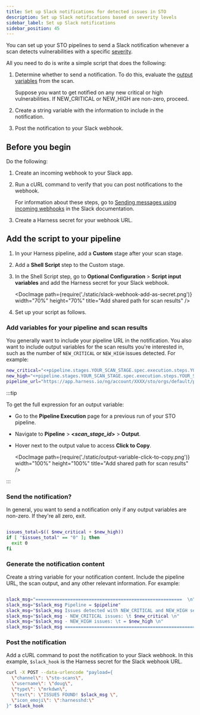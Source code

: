 ```yaml
---
title: Set up Slack notifications for detected issues in STO
description: Set up Slack notifications based on severity levels
sidebar_label: Set up Slack notifications
sidebar_position: 45
---
```


You can set up your STO pipelines to send a Slack notification whenever a scan detects vulnerabilities with a specific [severity](/docs/security-testing-orchestration/get-started/key-concepts/fail-pipelines-by-severity). 

 All you need to do is write a simple script that does the following: 

1. Determine whether to send a notification. To do this, evaluate the [output variables](/docs/security-testing-orchestration/get-started/key-concepts/output-variables) from the scan.

   Suppose you want to get notified on any new critical or high vulnerabilities. If NEW_CRITICAL or NEW_HIGH are non-zero, proceed.

2. Create a string variable with the information to include in the notification.

3. Post the notification to your Slack webhook. 

## Before you begin

Do the following:

1. Create an incoming webhook to your Slack app.

2. Run a cURL command to verify that you can post notifications to the webhook. 

   For information about these steps, go to [Sending messages using incoming webhooks](https://api.slack.com/messaging/webhooks) in the Slack documentation.

3. Create a Harness secret for your webhook URL. 

## Add the script to your pipeline

1. In your Harness pipeline, add a **Custom** stage after your scan stage. 

2. Add a **Shell Script** step to the Custom stage.

3. In the Shell Script step, go to **Optional Configuration** > **Script input variables** and add the Harness secret for your Slack webhook. 

   <DocImage path={require('./static/slack-webhook-add-as-secret.png')} width="70%" height="70%" title="Add shared path for scan results" /> 

3. Set up your script as follows.

### Add variables for your pipeline and scan results

You generally want to include your pipeline URL in the notification. You also want to include output variables for the scan results you're interested in, such as the number of `NEW_CRITICAL` or `NEW_HIGH` issues detected.  For example:

```bash
new_critical="<+pipeline.stages.YOUR_SCAN_STAGE.spec.execution.steps.YOUR_SCAN_STEP.output.outputVariables.NEW_CRITICAL>"
new_high="<+pipeline.stages.YOUR_SCAN_STAGE.spec.execution.steps.YOUR_SCAN_STEP.output.outputVariables.NEW_HIGH>"
pipeline_url="https://app.harness.io/ng/account/XXXX/sto/orgs/default/projects/sto_tutorials/pipelines/buildscanpushexample/"

```

:::tip

To get the full expression for an output variable:

- Go to the **Pipeline Execution** page for a previous run of your STO pipeline. 

- Navigate to <b>Pipeline</b> &gt; <b>&lt;_scan_stage_id_&gt;</b> &gt; <b>Output</b>.

- Hover next to the output value to access **Click to Copy**.

  <DocImage path={require('./static/output-variable-click-to-copy.png')} width="100%" height="100%" title="Add shared path for scan results" /> 

:::

### Send the notification? 

In general, you want to send a notification only if any output variables are non-zero. If they're all zero, exit. 

```bash

issues_total=$(( $new_critical + $new_high))
if [ "$issues_total" == "0" ]; then
  exit 0
fi

```

### Generate the notification content

Create a string variable for your notification content. Include the pipeline URL, the scan output, and any other relevant information. For example:

```bash

slack_msg="=======================================================  \n"
slack_msg="$slack_msg Pipeline = $pipeline"
slack_msg="$slack_msg Issues detected with NEW_CRITICAL and NEW_HIGH severity  \n"
slack_msg="$slack_msg - NEW_CRITICAL issues: \t $new_critical \n"
slack_msg="$slack_msg - NEW_HIGH issues: \t = $new_high \n"
slack_msg="$slack_msg =======================================================  \n"

```

### Post the notification

Add a cURL command to post the notification to your Slack webhook. In this example, `$slack_hook` is the Harness secret for the Slack webhook URL.

```bash
curl -X POST --data-urlencode "payload={
  \"channel\": \"sto-scans\",
  \"username\": \"doug\",
  \"type\": \"mrkdwn\",
  \"text\": \"ISSUES FOUND! $slack_msg \",
  \"icon_emoji\": \":harnesshd:\"
}" $slack_hook
```